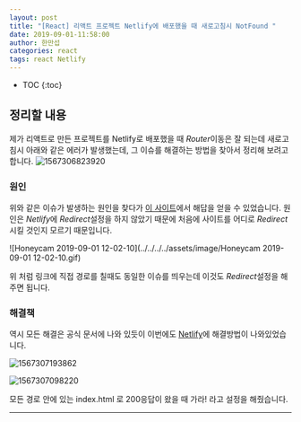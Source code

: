 ```yaml
---
layout: post
title: "[React] 리액트 프로젝트 Netlify에 배포했을 때 새로고침시 NotFound "
date: 2019-09-01-11:58:00
author: 한만섭
categories: react
tags: react Netlify
---
```


- TOC
  {:toc}

## 정리할 내용

제가 리액트로 만든 프로젝트를 Netlify로 배포했을 때 *Router*이동은 잘 되는데 새로고침시 아래와 같은 에러가 발생했는데, 그 이슈를 해결하는 방법을 찾아서 정리해 보려고 합니다. ![1567306823920](../../../../assets/image/1567306823920.png)

### 원인

위와 같은 이슈가 발생하는 원인을 찾다가 [이 사이트](https://www.slightedgecoder.com/2018/12/18/page-not-found-on-netlify-with-react-router/)에서 해답을 얻을 수 있었습니다. 원인은 *Netlify*에 *Redirect*설정을 하지 않았기 때문에 처음에 사이트를 어디로 *Redirect*시킬 것인지 모르기 때문입니다.

![Honeycam 2019-09-01 12-02-10](../../../../assets/image/Honeycam 2019-09-01 12-02-10.gif)

위 처럼 링크에 직접 경로를 칠때도 동일한 이슈를 띄우는데 이것도 *Redirect*설정을 해주면 됩니다.

<script async src="https://pagead2.googlesyndication.com/pagead/js/adsbygoogle.js"></script>

<ins class="adsbygoogle"
     style="display:block; text-align:center;"
     data-ad-layout="in-article"
     data-ad-format="fluid"
     data-ad-client="ca-pub-4877378276818686"
     data-ad-slot="9095928724"></ins>

<script>
     (adsbygoogle = window.adsbygoogle || []).push({});
</script>

### 해결책

역시 모든 해결은 공식 문서에 나와 있듯이 이번에도 [Netlify](https://www.netlify.com/docs/redirects/)에 해결방법이 나와있었습니다.

![1567307193862](../../../../assets/image/1567307193862.png)

![1567307098220](../../../../assets/image/1567307098220.png)

모든 경로 안에 있는 index.html 로 200응답이 왔을 때 가라! 라고 설정을 해줬습니다.

---
